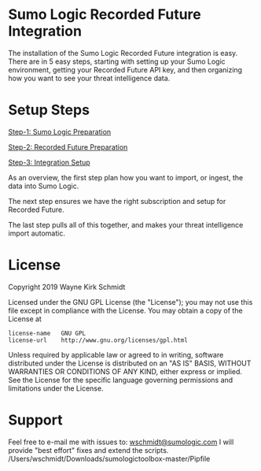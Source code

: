 Sumo Logic Recorded Future Integration
======================================

The installation of the Sumo Logic Recorded Future integration is easy.
There are in 5 easy steps, starting with setting up your Sumo Logic 
environment, getting your Recorded Future API key, and then organizing 
how you want to see your threat intelligence data.

Setup Steps
===========

[Step-1: Sumo Logic Preparation](01_sumologic/readme.md)

[Step-2: Recorded Future Preparation](02_recordedfuture/readme.md)

[Step-3: Integration Setup](03_integration/readme.md)

As an overview, the first step plan how you want to import, 
or ingest, the data into Sumo Logic. 

The next step ensures we have the right subscription and setup
for Recorded Future.

The last step pulls all of this together, and makes your threat
intelligence import automatic.

License
=======

Copyright 2019 Wayne Kirk Schmidt

Licensed under the GNU GPL License (the "License");
you may not use this file except in compliance with the License.
You may obtain a copy of the License at

    license-name   GNU GPL
    license-url    http://www.gnu.org/licenses/gpl.html

Unless required by applicable law or agreed to in writing, software
distributed under the License is distributed on an "AS IS" BASIS,
WITHOUT WARRANTIES OR CONDITIONS OF ANY KIND, either express or implied.
See the License for the specific language governing permissions and
limitations under the License.

Support
=======

Feel free to e-mail me with issues to: wschmidt@sumologic.com
I will provide "best effort" fixes and extend the scripts.
/Users/wschmidt/Downloads/sumologictoolbox-master/Pipfile

